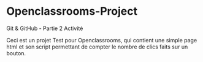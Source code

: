 # Openclassrooms-Project
Git &amp; GitHub - Partie 2 Activité


Ceci est un projet Test pour Openclassrooms, qui contient une simple page html et son script permettant de compter le nombre de clics faits sur un bouton.
